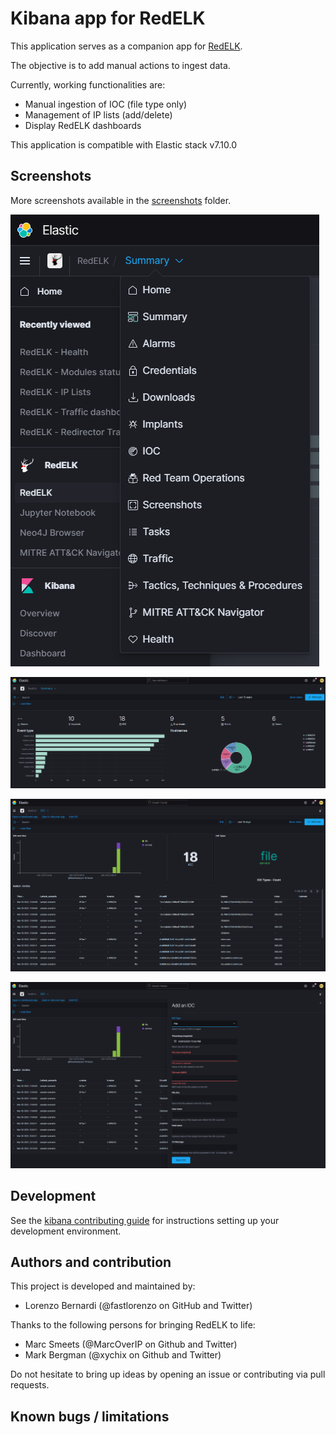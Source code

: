 # Kibana app for RedELK

This application serves as a companion app for [RedELK](https://github.com/outflanknl/redelk).

The objective is to add manual actions to ingest data.

Currently, working functionalities are:
- Manual ingestion of IOC (file type only)
- Management of IP lists (add/delete)
- Display RedELK dashboards

This application is compatible with Elastic stack v7.10.0

## Screenshots

More screenshots available in the [screenshots](screenshots/) folder.

![Navigation](screenshots/redelk-navigation.png "Navigation")

![Summary dashboard](screenshots/redelk-summary-dark.png "Summary dashboard")

![IOC dashboard](screenshots/redelk-ioc.png "IOC dashboard")

![IOC manual ingestion](screenshots/redelk-ioc-add-file.png "IOC manual ingestion")


## Development

See the [kibana contributing guide](https://github.com/elastic/kibana/blob/master/CONTRIBUTING.md) for instructions setting up your development environment.

## Authors and contribution

This project is developed and maintained by:

- Lorenzo Bernardi (@fastlorenzo on GitHub and Twitter)

Thanks to the following persons for bringing RedELK to life:

- Marc Smeets (@MarcOverIP on Github and Twitter)
- Mark Bergman (@xychix on Github and Twitter)

Do not hesitate to bring up ideas by opening an issue or contributing via pull requests.

## Known bugs / limitations

